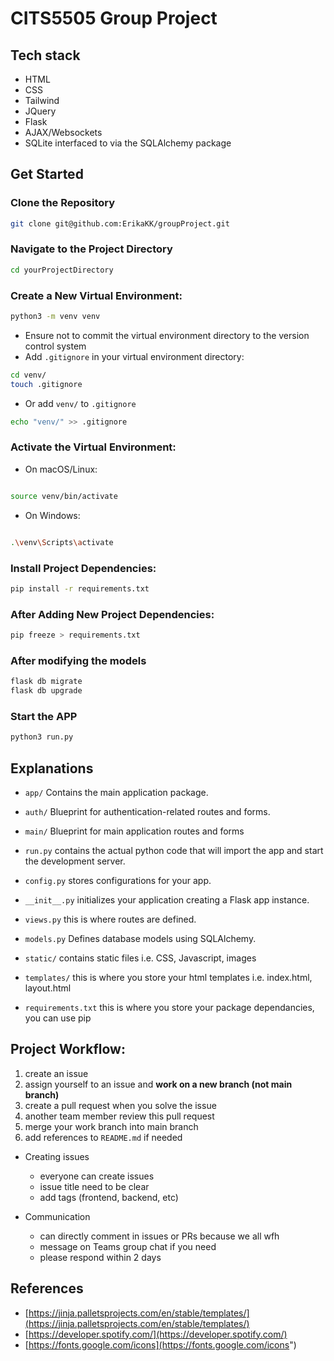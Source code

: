 # CITS5505 Group Project
## Tech stack
- HTML
- CSS
- Tailwind
- JQuery
- Flask
- AJAX/Websockets
- SQLite interfaced to via the SQLAlchemy package

## Get Started
### Clone the Repository
```bash
git clone git@github.com:ErikaKK/groupProject.git
```
### Navigate to the Project Directory
```bash
cd yourProjectDirectory
```

### Create a New Virtual Environment:
```bash
python3 -m venv venv
```
- Ensure not to commit the virtual environment directory to the version control system 
- Add `.gitignore` in your virtual environment directory:
```bash
cd venv/
touch .gitignore
```
- Or add `venv/` to `.gitignore`
```bash
echo "venv/" >> .gitignore
```
### Activate the Virtual Environment:
- On macOS/Linux:

```bash

source venv/bin/activate
```
- On Windows:

```bash

.\venv\Scripts\activate
```


### Install Project Dependencies:
```bash
pip install -r requirements.txt
```
### After Adding New Project Dependencies:
```bash
pip freeze > requirements.txt

```
### After modifying the models 
```bash
flask db migrate
flask db upgrade
```

### Start the APP
```bash
python3 run.py
```
## Explanations
- `app/` Contains the main application package.​

- `auth/` Blueprint for authentication-related routes and forms.​

- `main/` Blueprint for main application routes and forms
- `run.py` contains the actual python code that will import the app and start the development server.
- `config.py` stores configurations for your app.
- `__init__.py` initializes your application creating a Flask app instance.
- `views.py` this is where routes are defined.
- `models.py` Defines database models using SQLAlchemy.
- `static/` contains static files i.e. CSS, Javascript, images
- `templates/` this is where you store your html templates i.e. index.html, layout.html
- `requirements.txt` this is where you store your package dependancies, you can use pip

## Project Workflow:
1. create an issue
2. assign yourself to an issue and **work on a new branch (not main branch)**
3. create a pull request when you solve the issue
4. another team member review this pull request
5. merge your work branch into main branch
6. add references to `README.md` if needed

- Creating issues
  - everyone can create issues
  - issue title need to be clear
  - add tags (frontend, backend, etc)

- Communication
  - can directly comment in issues or PRs because we all wfh
  - message on Teams group chat if you need
  - please respond within 2 days

## References
- [https://jinja.palletsprojects.com/en/stable/templates/](https://jinja.palletsprojects.com/en/stable/templates/)
- [https://developer.spotify.com/](https://developer.spotify.com/)
- [https://fonts.google.com/icons](https://fonts.google.com/icons")